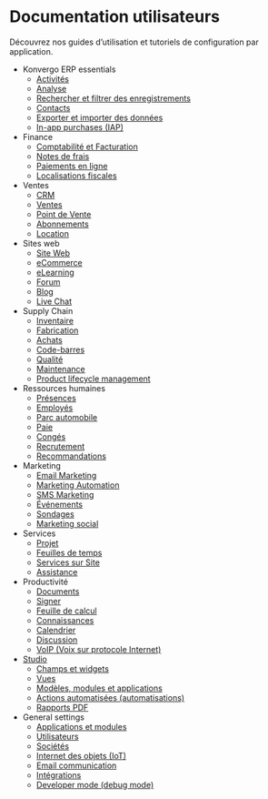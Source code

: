# Documentation utilisateurs

Découvrez nos guides d’utilisation et tutoriels de configuration par
application.

  * Konvergo ERP essentials
    * [Activités](applications/essentials/activities)
    * [Analyse](applications/essentials/reporting)
    * [Rechercher et filtrer des enregistrements](applications/essentials/search)
    * [Contacts](applications/essentials/contacts)
    * [Exporter et importer des données](applications/essentials/export_import_data)
    * [In-app purchases (IAP)](applications/essentials/in_app_purchase)
  * Finance
    * [Comptabilité et Facturation](applications/finance/accounting)
    * [Notes de frais](applications/finance/expenses)
    * [Paiements en ligne](applications/finance/payment_providers)
    * [Localisations fiscales](applications/finance/fiscal_localizations)
  * Ventes
    * [CRM](applications/sales/crm)
    * [Ventes](applications/sales/sales)
    * [Point de Vente](applications/sales/point_of_sale)
    * [Abonnements](applications/sales/subscriptions)
    * [Location](applications/sales/rental)
  * Sites web
    * [Site Web](applications/websites/website)
    * [eCommerce](applications/websites/ecommerce)
    * [eLearning](applications/websites/elearning)
    * [Forum](applications/websites/forum)
    * [Blog](applications/websites/blog)
    * [Live Chat](applications/websites/livechat)
  * Supply Chain
    * [Inventaire](applications/inventory_and_mrp/inventory)
    * [Fabrication](applications/inventory_and_mrp/manufacturing)
    * [Achats](applications/inventory_and_mrp/purchase)
    * [Code-barres](applications/inventory_and_mrp/barcode)
    * [Qualité](applications/inventory_and_mrp/quality)
    * [Maintenance](applications/inventory_and_mrp/maintenance)
    * [Product lifecycle management](applications/inventory_and_mrp/plm)
  * Ressources humaines
    * [Présences](applications/hr/attendances)
    * [Employés](applications/hr/employees)
    * [Parc automobile](applications/hr/fleet)
    * [Paie](applications/hr/payroll)
    * [Congés](applications/hr/time_off)
    * [Recrutement](applications/hr/recruitment)
    * [Recommandations](applications/hr/referrals)
  * Marketing
    * [Email Marketing](applications/marketing/email_marketing)
    * [Marketing Automation](applications/marketing/marketing_automation)
    * [SMS Marketing](applications/marketing/sms_marketing)
    * [Événements](applications/marketing/events)
    * [Sondages](applications/marketing/surveys)
    * [Marketing social](applications/marketing/social_marketing)
  * Services
    * [Projet](applications/services/project)
    * [Feuilles de temps](applications/services/timesheets)
    * [Services sur Site](applications/services/field_service)
    * [Assistance](applications/services/helpdesk)
  * Productivité
    * [Documents](applications/productivity/documents)
    * [Signer](applications/productivity/sign)
    * [Feuille de calcul](applications/productivity/spreadsheet)
    * [Connaissances](applications/productivity/knowledge)
    * [Calendrier](applications/productivity/calendar)
    * [Discussion](applications/productivity/discuss)
    * [VoIP (Voix sur protocole Internet)](applications/productivity/voip)
  * [Studio](applications/studio)
    * [Champs et widgets](applications/studio/fields)
    * [Vues](applications/studio/views)
    * [Modèles, modules et applications](applications/studio/models_modules_apps)
    * [Actions automatisées (automatisations)](applications/studio/automated_actions)
    * [Rapports PDF](applications/studio/pdf_reports)
  * General settings
    * [Applications et modules](applications/general/apps_modules)
    * [Utilisateurs](applications/general/users)
    * [Sociétés](applications/general/companies)
    * [Internet des objets (IoT)](applications/general/iot)
    * [Email communication](applications/general/email_communication)
    * [Intégrations](applications/general/integrations)
    * [Developer mode (debug mode)](applications/general/developer_mode)

